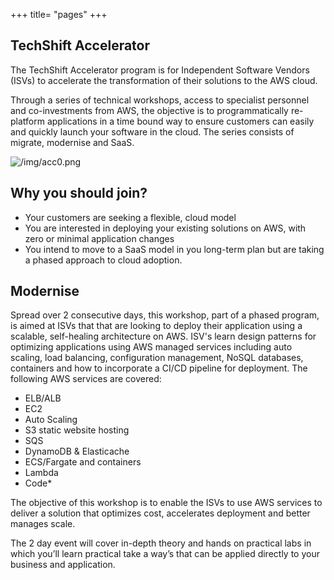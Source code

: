 +++
title= "pages"
+++

## TechShift Accelerator

The TechShift Accelerator program is for Independent Software Vendors (ISVs) to accelerate the transformation of their solutions to the AWS cloud.

Through a series of technical workshops, access to specialist personnel and co-investments from AWS, the objective is to programmatically re-platform applications in a time bound way to ensure customers can easily and quickly launch your software in the cloud. The series consists of migrate, modernise and SaaS.

![/img/acc0.png](/img/acc0.png)

## Why you should join?

- Your customers are seeking a flexible, cloud model
- You are interested in deploying your existing solutions on AWS, with zero or minimal application changes
- You intend to move to a SaaS model in you long-term plan but are taking a phased approach to cloud adoption.


## Modernise

Spread over 2 consecutive days, this workshop, part of a phased program, is aimed at ISVs that that are looking to deploy their application using a scalable, self-healing architecture on AWS. ISV's learn design patterns for optimizing applications using AWS managed services including auto scaling, load balancing, configuration management, NoSQL databases, containers and how to incorporate a CI/CD pipeline for deployment. The following AWS services are covered:


- ELB/ALB
- EC2
- Auto Scaling
- S3 static website hosting
- SQS
- DynamoDB & Elasticache
- ECS/Fargate and containers
- Lambda
- Code*

The objective of this workshop is to enable the ISVs to use AWS services to deliver a solution that optimizes cost, accelerates deployment and better manages scale.


The 2 day event will cover in-depth theory and hands on practical labs in which you’ll learn practical take a way’s that can be applied directly to your business and application.
